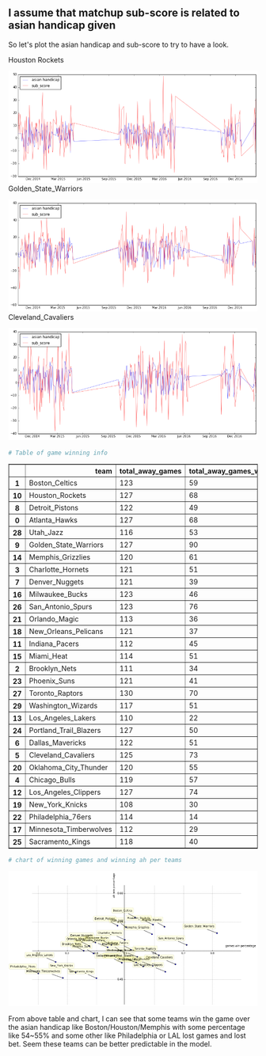 ## I assume that matchup sub-score is related to asian handicap given
So let's plot the asian handicap and sub-score to try to have a look.

Houston Rockets

![png](hou_ah_sc.png)
Golden_State_Warriors

![png](gs_ah_sc.png)
Cleveland_Cavaliers

![png](cav_ah_sc.png)


```python
# Table of game winning info
```




<div>
<table border="1" class="dataframe">
  <thead>
    <tr style="text-align: right;">
      <th></th>
      <th>team</th>
      <th>total_away_games</th>
      <th>total_away_games_win</th>
      <th>total_away_ah_win</th>
      <th>total_home_games</th>
      <th>total_home_games_win</th>
      <th>total_home_ah_win</th>
      <th>games_win_percent</th>
      <th>ah_win_percent</th>
    </tr>
  </thead>
  <tbody>
    <tr>
      <th>1</th>
      <td>Boston_Celtics</td>
      <td>123</td>
      <td>59</td>
      <td>71</td>
      <td>117</td>
      <td>69</td>
      <td>63</td>
      <td>0.533333</td>
      <td>0.558333</td>
    </tr>
    <tr>
      <th>10</th>
      <td>Houston_Rockets</td>
      <td>127</td>
      <td>68</td>
      <td>68</td>
      <td>115</td>
      <td>76</td>
      <td>64</td>
      <td>0.595041</td>
      <td>0.545455</td>
    </tr>
    <tr>
      <th>8</th>
      <td>Detroit_Pistons</td>
      <td>122</td>
      <td>49</td>
      <td>62</td>
      <td>117</td>
      <td>64</td>
      <td>68</td>
      <td>0.472803</td>
      <td>0.543933</td>
    </tr>
    <tr>
      <th>0</th>
      <td>Atlanta_Hawks</td>
      <td>127</td>
      <td>68</td>
      <td>68</td>
      <td>122</td>
      <td>90</td>
      <td>67</td>
      <td>0.634538</td>
      <td>0.542169</td>
    </tr>
    <tr>
      <th>28</th>
      <td>Utah_Jazz</td>
      <td>116</td>
      <td>53</td>
      <td>65</td>
      <td>115</td>
      <td>63</td>
      <td>60</td>
      <td>0.502165</td>
      <td>0.541126</td>
    </tr>
    <tr>
      <th>9</th>
      <td>Golden_State_Warriors</td>
      <td>127</td>
      <td>90</td>
      <td>63</td>
      <td>133</td>
      <td>122</td>
      <td>75</td>
      <td>0.815385</td>
      <td>0.530769</td>
    </tr>
    <tr>
      <th>14</th>
      <td>Memphis_Grizzlies</td>
      <td>120</td>
      <td>61</td>
      <td>59</td>
      <td>120</td>
      <td>81</td>
      <td>68</td>
      <td>0.591667</td>
      <td>0.529167</td>
    </tr>
    <tr>
      <th>3</th>
      <td>Charlotte_Hornets</td>
      <td>121</td>
      <td>51</td>
      <td>71</td>
      <td>114</td>
      <td>66</td>
      <td>51</td>
      <td>0.497872</td>
      <td>0.519149</td>
    </tr>
    <tr>
      <th>7</th>
      <td>Denver_Nuggets</td>
      <td>121</td>
      <td>39</td>
      <td>65</td>
      <td>116</td>
      <td>55</td>
      <td>57</td>
      <td>0.396624</td>
      <td>0.514768</td>
    </tr>
    <tr>
      <th>16</th>
      <td>Milwaukee_Bucks</td>
      <td>123</td>
      <td>46</td>
      <td>66</td>
      <td>116</td>
      <td>62</td>
      <td>56</td>
      <td>0.451883</td>
      <td>0.510460</td>
    </tr>
    <tr>
      <th>26</th>
      <td>San_Antonio_Spurs</td>
      <td>123</td>
      <td>76</td>
      <td>61</td>
      <td>122</td>
      <td>98</td>
      <td>64</td>
      <td>0.710204</td>
      <td>0.510204</td>
    </tr>
    <tr>
      <th>21</th>
      <td>Orlando_Magic</td>
      <td>113</td>
      <td>36</td>
      <td>63</td>
      <td>119</td>
      <td>51</td>
      <td>55</td>
      <td>0.375000</td>
      <td>0.508621</td>
    </tr>
    <tr>
      <th>18</th>
      <td>New_Orleans_Pelicans</td>
      <td>121</td>
      <td>37</td>
      <td>58</td>
      <td>118</td>
      <td>68</td>
      <td>63</td>
      <td>0.439331</td>
      <td>0.506276</td>
    </tr>
    <tr>
      <th>11</th>
      <td>Indiana_Pacers</td>
      <td>112</td>
      <td>45</td>
      <td>54</td>
      <td>123</td>
      <td>77</td>
      <td>64</td>
      <td>0.519149</td>
      <td>0.502128</td>
    </tr>
    <tr>
      <th>15</th>
      <td>Miami_Heat</td>
      <td>114</td>
      <td>51</td>
      <td>57</td>
      <td>130</td>
      <td>67</td>
      <td>65</td>
      <td>0.483607</td>
      <td>0.500000</td>
    </tr>
    <tr>
      <th>2</th>
      <td>Brooklyn_Nets</td>
      <td>111</td>
      <td>34</td>
      <td>60</td>
      <td>119</td>
      <td>48</td>
      <td>55</td>
      <td>0.356522</td>
      <td>0.500000</td>
    </tr>
    <tr>
      <th>23</th>
      <td>Phoenix_Suns</td>
      <td>121</td>
      <td>41</td>
      <td>61</td>
      <td>107</td>
      <td>48</td>
      <td>52</td>
      <td>0.390351</td>
      <td>0.495614</td>
    </tr>
    <tr>
      <th>27</th>
      <td>Toronto_Raptors</td>
      <td>130</td>
      <td>70</td>
      <td>65</td>
      <td>122</td>
      <td>85</td>
      <td>59</td>
      <td>0.615079</td>
      <td>0.492063</td>
    </tr>
    <tr>
      <th>29</th>
      <td>Washington_Wizards</td>
      <td>117</td>
      <td>51</td>
      <td>57</td>
      <td>118</td>
      <td>76</td>
      <td>58</td>
      <td>0.540426</td>
      <td>0.489362</td>
    </tr>
    <tr>
      <th>13</th>
      <td>Los_Angeles_Lakers</td>
      <td>110</td>
      <td>22</td>
      <td>54</td>
      <td>125</td>
      <td>39</td>
      <td>59</td>
      <td>0.259574</td>
      <td>0.480851</td>
    </tr>
    <tr>
      <th>24</th>
      <td>Portland_Trail_Blazers</td>
      <td>127</td>
      <td>50</td>
      <td>58</td>
      <td>117</td>
      <td>81</td>
      <td>59</td>
      <td>0.536885</td>
      <td>0.479508</td>
    </tr>
    <tr>
      <th>6</th>
      <td>Dallas_Mavericks</td>
      <td>122</td>
      <td>51</td>
      <td>58</td>
      <td>120</td>
      <td>67</td>
      <td>58</td>
      <td>0.487603</td>
      <td>0.479339</td>
    </tr>
    <tr>
      <th>5</th>
      <td>Cleveland_Cavaliers</td>
      <td>125</td>
      <td>73</td>
      <td>58</td>
      <td>131</td>
      <td>99</td>
      <td>64</td>
      <td>0.671875</td>
      <td>0.476562</td>
    </tr>
    <tr>
      <th>20</th>
      <td>Oklahoma_City_Thunder</td>
      <td>120</td>
      <td>55</td>
      <td>50</td>
      <td>129</td>
      <td>93</td>
      <td>68</td>
      <td>0.594378</td>
      <td>0.473896</td>
    </tr>
    <tr>
      <th>4</th>
      <td>Chicago_Bulls</td>
      <td>119</td>
      <td>57</td>
      <td>57</td>
      <td>120</td>
      <td>77</td>
      <td>56</td>
      <td>0.560669</td>
      <td>0.472803</td>
    </tr>
    <tr>
      <th>12</th>
      <td>Los_Angeles_Clippers</td>
      <td>127</td>
      <td>74</td>
      <td>62</td>
      <td>121</td>
      <td>84</td>
      <td>53</td>
      <td>0.637097</td>
      <td>0.463710</td>
    </tr>
    <tr>
      <th>19</th>
      <td>New_York_Knicks</td>
      <td>108</td>
      <td>30</td>
      <td>54</td>
      <td>117</td>
      <td>44</td>
      <td>50</td>
      <td>0.328889</td>
      <td>0.462222</td>
    </tr>
    <tr>
      <th>22</th>
      <td>Philadelphia_76ers</td>
      <td>114</td>
      <td>14</td>
      <td>48</td>
      <td>116</td>
      <td>32</td>
      <td>58</td>
      <td>0.200000</td>
      <td>0.460870</td>
    </tr>
    <tr>
      <th>17</th>
      <td>Minnesota_Timberwolves</td>
      <td>112</td>
      <td>29</td>
      <td>54</td>
      <td>120</td>
      <td>37</td>
      <td>51</td>
      <td>0.284483</td>
      <td>0.452586</td>
    </tr>
    <tr>
      <th>25</th>
      <td>Sacramento_Kings</td>
      <td>118</td>
      <td>40</td>
      <td>52</td>
      <td>112</td>
      <td>52</td>
      <td>52</td>
      <td>0.400000</td>
      <td>0.452174</td>
    </tr>
  </tbody>
</table>
</div>




```python
# chart of winning games and winning ah per teams
```


![png](output_1_0.png)


From above table and chart, I can see that some teams win the game over the asian handicap like Boston/Houston/Memphis with some percentage like 54~55% and some other like Philadelphia or LAL lost games and lost bet. Seem these teams can be better predictable in the model.


```python

```
